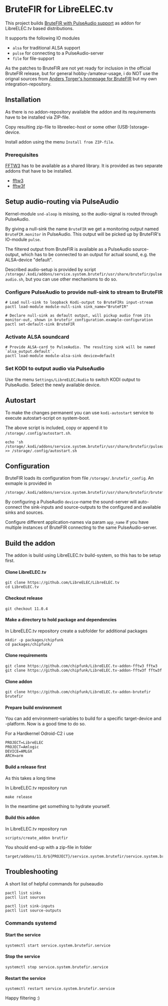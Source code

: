 # BruteFIR for LibreELEC.tv

This project builds [BruteFIR with PulseAudio support](https://github.com/chipfunk/brutefir) as addon for LibreELEC.tv based distributions.

It supports the following IO modules
- `alsa` for traditional ALSA support
- `pulse` for connecting to a PulseAudio-server
- `file` for file-support


As the patches to BruteFIR are not yet ready for inclusion in the official BruteFIR release, but for general hobby-/amateur-usage, i do NOT use the orignal sources from [Anders Torger's homepage for BruteFIR](http://www.ludd.ltu.se/~torger/brutefir.html) but my own integration-repository.


## Installation

As there is no addon-repository available the addon and its requirements have to be installed via ZIP-file.

Copy resulting zip-file to libreelec-host or some other (USB-)storage-device.

Install addon using the menu `Install from ZIP-file`.


### Prerequisites

[FFTW3](https://fftw.org) has to be available as a shared library. It is provided as two separate addons that have to be installed.

- [fftw3](https://github.com/chipfunk/LibreELEC.tv-addon-fftw3)
- [fftw3f](https://github.com/chipfunk/LibreELEC.tv-addon-fftw3f)


## Setup audio-routing via PulseAudio

Kernel-module `snd-aloop` is missing, so the audio-signal is routed through PulseAudio.

By giving a null-sink the name `BruteFIR` we get a monitoring output named `BruteFIR.monitor` in PulseAudio.
This output will be picked up by BruteFIR's IO-module `pulse`.

The filtered output from BruteFIR is available as a PulseAudio source-output,
which has to be connected to an output for actual sound, e.g. the ALSA-device "default".

Described audio-setup is provided by script `/storage/.kodi/addons/service.system.brutefir/usr/share/brutefir/pulseaudio.sh`, but you can use other mechanisms to do so.


### Configure PulseAudio to provide null-sink to stream to BruteFIR

    # Load null-sink to loopback Kodi-output to BruteFIRs input-stream
    pactl load-module module-null-sink sink_name="BruteFIR"

    # Declare null-sink as default output, will pickup audio from its monitor-out, shown in brutefir_configuration.example-configuration
    pactl set-default-sink BruteFIR


### Activate ALSA soundcard

    # Provide ALSA-card to PulseAudio. The resulting sink will be named `alsa_output.default`.
    pactl load-module module-alsa-sink device=default


### Set KODI to output audio via PulseAudio

Use the menu `Settings/LibreELEC/Audio` to switch KODI output to PulseAudio. Select the newly available device.


## Autostart

To make the changes permanent you can use `kodi-autostart` service to execute autostart-script on system-boot.

The above script is included, copy or append it to `/storage/.config/autostart.sh`.

    echo 'sh /storage/.kodi/addons/service.system.brutefir/usr/share/brutefir/pulseaudio.sh' >> /storage/.config/autostart.sh


## Configuration

BruteFIR loads its configuration from file `/storage/.brutefir_config`. An exmaple is provided in

    /storage/.kodi/addons/service.system.brutefir/usr/share/brutefir/brutefir_config.example

By configuring a PulseAudio `device`-name the sound-server will auto-connect the sink-inputs and source-outputs to the configured and available sinks and sources.

Configure different application-names via param `app_name` if you have multiple instances of BruteFIR connecting to the same PulseAudio-server.


## Build the addon

The addon is build using LibreELEC.tv build-system, so this has to be setup first.

#### Clone LibreELEC.tv

    git clone https://github.com/LibreELEC/LibreELEC.tv
    cd LibreELEC.tv

#### Checkout release

    git checkout 11.0.4


#### Make a directory to hold package and dependencies

In LibreELEC.tv repository create a subfolder for additional packages

    mkdir -p packages/chipfunk
    cd packages/chipfunk/


#### Clone requirements

    git clone https://github.com/chipfunk/LibreELEC.tv-addon-fftw3 fftw3
    git clone https://github.com/chipfunk/LibreELEC.tv-addon-fftw3f fftw3f


#### Clone addon

    git clone https://github.com/chipfunk/LibreELEC.tv-addon-brutefir brutefir


#### Prepare build environment

You can add environment-variables to build for a specific target-device and -platform. Now is a good time to do so.

For a Hardkernel Odroid-C2 i use

    PROJECT=LibreELEC
    PROJECT=Amlogic
    DEVICE=AMLGX
    ARCH=arm


#### Build a release first

As this takes a long time

In LibreELEC.tv repository run

    make release


In the meantime get something to hydrate yourself.


#### Build this addon

In LibreELEC.tv repository run

    scripts/create_addon brutfir


You should end-up with a zip-file in folder

    target/addons/11.0/${PROJECT}/service.system.brutefir/service.system.brutefir-${VERSION}-${ADDON_VERSION}.zip


## Troubleshooting

A short list of helpful commands for pulseaudio

    pactl list sinks
    pactl list sources

    pactl list sink-inputs
    pactl list source-outputs


### Commands systemd



#### Start the service

    systemctl start service.system.brutefir.service


#### Stop the service

    systemctl stop service.system.brutefir.service


#### Restart the service

    systemctl restart service.system.brutefir.service


Happy filtering :)

